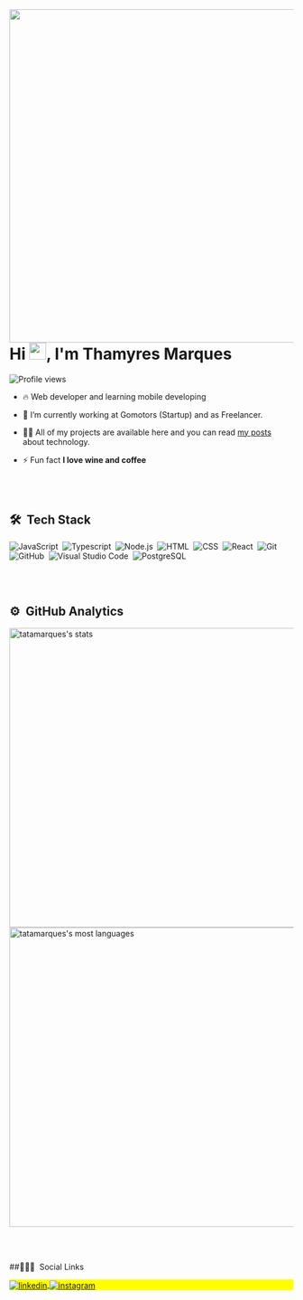 <img align="right" height="590em" src="https://raw.githubusercontent.com/gist/tatamarques/0c0a22d05535e4cab48439b3952df84e/raw/a16d47d372dc6d13427c79576b469d6758916d25/githubcard.svg"/>
<h1 align="left">Hi <img src="https://raw.githubusercontent.com/kaueMarques/kaueMarques/master/hi.gif" width="30px">, I'm Thamyres Marques</h1>
<p align="left"> <img src="https://komarev.com/ghpvc/?username=tatamarques&color=yellow" alt="Profile views" /> </p>

- 🔥 Web developer and learning mobile developing

- 🔭 I’m currently working at Gomotors (Startup) and as Freelancer.

- 👨‍💻 All of my projects are available here and you can read [my posts](https://dev.to/tatamarques) about technology.

- ⚡ Fun fact **I love wine and coffee**

<br><br>

## 🛠 &nbsp;Tech Stack

![JavaScript](https://img.shields.io/badge/-JavaScript-05122A?style=flat&logo=javascript)&nbsp;
![Typescript](https://img.shields.io/badge/-TypeScript-05122A?style=flat&logo=typescript)&nbsp;
![Node.js](https://img.shields.io/badge/-Node.js-05122A?style=flat&logo=node.js)&nbsp;
![HTML](https://img.shields.io/badge/-HTML-05122A?style=flat&logo=HTML5)&nbsp;
![CSS](https://img.shields.io/badge/-CSS-05122A?style=flat&logo=CSS3&logoColor=1572B6)&nbsp;
![React](https://img.shields.io/badge/-React-05122A?style=flat&logo=react)&nbsp;
![Git](https://img.shields.io/badge/-Git-05122A?style=flat&logo=git)&nbsp;
![GitHub](https://img.shields.io/badge/-GitHub-05122A?style=flat&logo=github)&nbsp;
![Visual Studio Code](https://img.shields.io/badge/-Visual%20Studio%20Code-05122A?style=flat&logo=visual-studio-code&logoColor=007ACC)&nbsp;
![PostgreSQL](https://img.shields.io/badge/-PostgreSQL-05122A?style=flat&logo=postgresql)&nbsp;


<br><br>

## ⚙️ &nbsp;GitHub Analytics

<p align="left">
<img width="530em" src="https://github-readme-stats.vercel.app/api?username=tatamarques&show_icons=true&theme=vision-friendly-dark" alt="tatamarques's stats"/>
<img width="530em" src="https://github-readme-stats.vercel.app/api/top-langs/?username=tatamarques&layout=compact&theme=vision-friendly-dark" alt="tatamarques's most languages"/>
</p>

<br><br>

##👩🏽‍💻 &nbsp;Social Links

<p align="left" style="background:yellow">
<a href="https://www.linkedin.com/in/thamyres-marques-a4b95031/" target="_blank">
  <img align="center" src="https://img.shields.io/badge/-tatamarques-05122A?style=flat&logo=linkedin" alt="linkedin"/>
</a>
<a href="https://instagram.com/thaa_marques" target="_blank">
 <img align="center" src="https://img.shields.io/badge/-tatamarques-05122A?style=flat&logo=instagram" alt="instagram"/>
</a>

</p>

<!--

Here are some ideas to get you started:

- 🔭 I’m currently working on ...
- 🌱 I’m currently learning ...
- 👯 I’m looking to collaborate on ...
- 🤔 I’m looking for help with ...
- 💬 Ask me about ...
- 📫 How to reach me: ...
- 😄 Pronouns: ...
- ⚡ Fun fact: ...
-->
